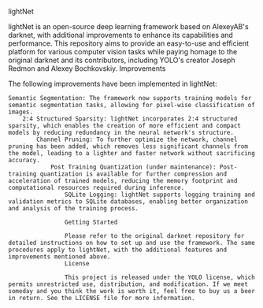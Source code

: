 lightNet

lightNet is an open-source deep learning framework based on AlexeyAB's darknet, with additional improvements to enhance its capabilities and performance. This repository aims to provide an easy-to-use and efficient platform for various computer vision tasks while paying homage to the original darknet and its contributors, including YOLO's creator Joseph Redmon and Alexey Bochkovskiy.
Improvements

The following improvements have been implemented in lightNet:

    Semantic Segmentation: The framework now supports training models for semantic segmentation tasks, allowing for pixel-wise classification of images.
	    2:4 Structured Sparsity: lightNet incorporates 2:4 structured sparsity, which enables the creation of more efficient and compact models by reducing redundancy in the neural network's structure.
		    Channel Pruning: To further optimize the network, channel pruning has been added, which removes less significant channels from the model, leading to a lighter and faster network without sacrificing accuracy.
			    Post Training Quantization (under maintenance): Post-training quantization is available for further compression and acceleration of trained models, reducing the memory footprint and computational resources required during inference.
				    SQLite Logging: lightNet supports logging training and validation metrics to SQLite databases, enabling better organization and analysis of the training process.
					
					Getting Started
					
					Please refer to the original darknet repository for detailed instructions on how to set up and use the framework. The same procedures apply to lightNet, with the additional features and improvements mentioned above.
					License
					
					This project is released under the YOLO license, which permits unrestricted use, distribution, and modification. If we meet someday and you think the work is worth it, feel free to buy us a beer in return. See the LICENSE file for more information.
